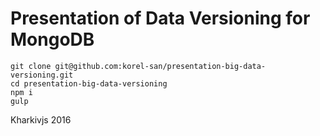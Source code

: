 # Presentation of Data Versioning for MongoDB

```
git clone git@github.com:korel-san/presentation-big-data-versioning.git
cd presentation-big-data-versioning
npm i
gulp
```

Kharkivjs 2016
